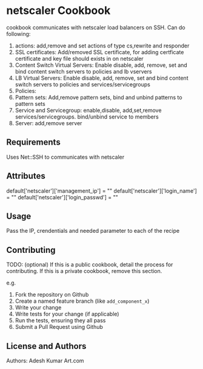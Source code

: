 netscaler Cookbook
======================
 cookbook communicates with netscaler load balancers on SSH.
 Can do following:
 1) actions: add,remove and set actions of type cs,rewrite and responder
 2) SSL certificates: Add/removed SSL certificate, for adding certficate certificate and key file should exists in on netscaler
 3) Content Switch Virtual Servers: Enable disable, add, remove, set and bind content switch servers to policies and lb vservers
 3) LB Virtual Servers: Enable disable, add, remove, set and bind content switch servers to policies and services/servicegroups
 5) Policies:
 6) Pattern sets: Add,remove pattern sets, bind and unbind patterns  to pattern sets
 7) Service and Servicegroup: enable,disable, add,set,remove services/servicegroups. bind/unbind service to members
 8) Server: add,remove server

Requirements
------------
Uses Net::SSH to communicates with netscaler

Attributes
----------
default['netscaler']['management_ip'] = ""
default['netscaler']['login_name'] = ""
default['netscaler']['login_passwd'] = ""

Usage
-----
Pass the IP, crendentials and needed parameter to each of the recipe

Contributing
------------
TODO: (optional) If this is a public cookbook, detail the process for contributing. If this is a private cookbook, remove this section.

e.g.
1. Fork the repository on Github
2. Create a named feature branch (like `add_component_x`)
3. Write your change
4. Write tests for your change (if applicable)
5. Run the tests, ensuring they all pass
6. Submit a Pull Request using Github

License and Authors
-------------------
Authors:
Adesh Kumar
Art.com

